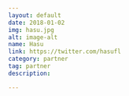 ```yaml
---
layout: default
date: 2018-01-02
img: hasu.jpg
alt: image-alt
name: Hasu
link: https://twitter.com/hasufl
category: partner 
tag: partner
description: 

---
```

